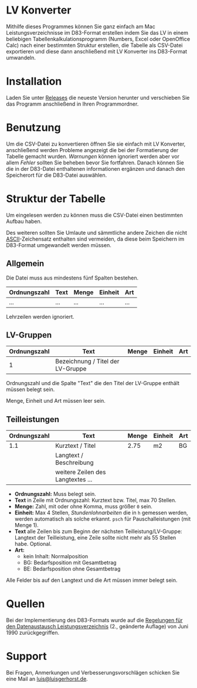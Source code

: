 # LV Konverter

Mithilfe dieses Programmes können Sie ganz einfach am Mac Leistungsverzeichnisse im D83-Format erstellen indem Sie das LV in einem beliebigen Tabellenkalkulationsprogramm (Numbers, Excel oder OpenOffice Calc) nach einer bestimmten Struktur erstellen, die Tabelle als CSV-Datei exportieren und diese dann anschließend mit LV Konverter ins D83-Format umwandeln.

# Installation

Laden Sie unter [Releases](https://github.com/luisgerhorst/LV-Konverter/releases) die neueste Version herunter und verschieben Sie das Programm anschließend in Ihren Programmordner.

# Benutzung

Um die CSV-Datei zu konvertieren öffnen Sie sie einfach mit LV Konverter, anschließend werden Probleme angezeigt die bei der Formatierung der Tabelle gemacht wurden. _Warnungen_ können ignoriert werden aber vor allem _Fehler_ sollten Sie beheben bevor Sie fortfahren. Danach können Sie die in der D83-Datei enthaltenen informationen ergänzen und danach den Speicherort für die D83-Datei auswählen.

# Struktur der Tabelle

Um eingelesen werden zu können muss die CSV-Datei einen bestimmten Aufbau haben.

Des weiteren sollten Sie Umlaute und sämmtliche andere Zeichen die nicht [ASCII](http://de.wikipedia.org/wiki/American_Standard_Code_for_Information_Interchange)-Zeichensatz enthalten sind vermeiden, da diese beim Speichern im D83-Format umgewandelt werden müssen.

## Allgemein

Die Datei muss aus mindestens fünf Spalten bestehen.

Ordnungszahl | Text | Menge | Einheit | Art
---          | ---  | ---   | ---     | ---
...          | ...  | ...   | ...     | ...

Lehrzeilen werden ignoriert.

## LV-Gruppen

Ordnungszahl | Text | Menge | Einheit | Art
---          | ---  | ---   | ---     | ---
1           | Bezeichnung / Titel der LV-Gruppe |

Ordnungszahl und die Spalte "Text" die den Titel der LV-Gruppe enthält müssen belegt sein.

Menge, Einheit und Art müssen leer sein.

## Teilleistungen

Ordnungszahl | Text | Menge | Einheit | Art
---          | ---  | ---   | ---     | ---
1.1          | Kurztext / Titel | 2.75 | m2   | BG
             | Langtext / Beschreibung
             | weitere Zeilen des Langtextes ...

* __Ordnungszahl:__ Muss belegt sein.
* __Text__ in Zeile mit Ordnungszahl: Kurztext bzw. Titel, max 70 Stellen.
* __Menge:__ Zahl, mit oder ohne Komma, muss größer `0` sein.
* __Einheit:__ Max 4 Stellen, _Stundenlohnarbeiten_ die in `h` gemessen werden, werden automatisch als solche erkannt. `psch` für Pauschalleistungen (mit Menge 1).
* __Text__ alle Zeilen bis zum Beginn der nächsten Teilleistung/LV-Gruppe: Langtext der Teilleistung, eine Zeile sollte nicht mehr als 55 Stellen habe. Optional.
* __Art:__
	* kein Inhalt: Normalposition
	* BG: Bedarfsposition mit Gesamtbetrag
	* BE: Bedarfsposition ohne Gesamtbetrag

Alle Felder bis auf den Langtext und die Art müssen immer belegt sein.

# Quellen

Bei der Implementierung des D83-Formats wurde auf die [Regelungen für den Datenaustausch Leistungsverzeichnis](http://www.gaeb.de/download/da1990.pdf) (2., geänderte Auflage) von Juni 1990 zurückgegriffen.

# Support

Bei Fragen, Anmerkungen und Verbesserungsvorschlägen schicken Sie eine Mail an [luis@luisgerhorst.de](mailto:luis@luisgerhorst.de).
